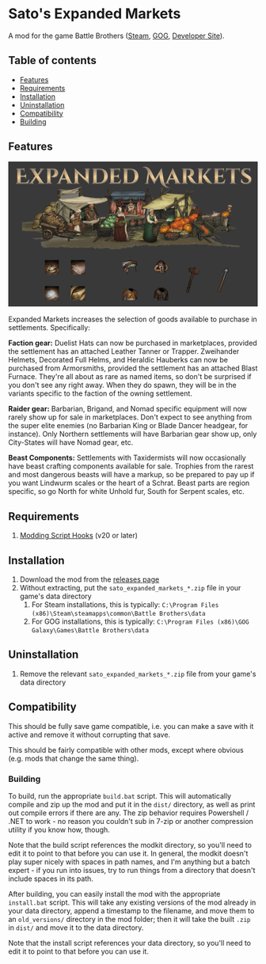 # Sato's Expanded Markets

A mod for the game Battle Brothers ([Steam](https://store.steampowered.com/app/365360/Battle_Brothers/), [GOG](https://www.gog.com/game/battle_brothers), [Developer Site](http://battlebrothersgame.com/buy-battle-brothers/)).

## Table of contents

-   [Features](#features)
-   [Requirements](#requirements)
-   [Installation](#installation)
-   [Uninstallation](#uninstallation)
-   [Compatibility](#compatibility)
-   [Building](#building)

## Features

<img src="./KeyArt.png" width="1200">

Expanded Markets increases the selection of goods available to purchase in settlements. Specifically:

**Faction gear:** Duelist Hats can now be purchased in marketplaces, provided the settlement has an attached Leather Tanner or Trapper. Zweihander Helmets, Decorated Full Helms, and Heraldic Hauberks can now be purchased from Armorsmiths, provided the settlement has an attached Blast Furnace. They're all about as rare as named items, so don't be surprised if you don't see any right away. When they do spawn, they will be in the variants specific to the faction of the owning settlement.

**Raider gear:** Barbarian, Brigand, and Nomad specific equipment will now rarely show up for sale in marketplaces. Don't expect to see anything from the super elite enemies (no Barbarian King or Blade Dancer headgear, for instance). Only Northern settlements will have Barbarian gear show up, only City-States will have Nomad gear, etc.

**Beast Components:** Settlements with Taxidermists will now occasionally have beast crafting components available for sale. Trophies from the rarest and most dangerous beasts will have a markup, so be prepared to pay up if you want Lindwurm scales or the heart of a Schrat. Beast parts are region specific, so go North for white Unhold fur, South for Serpent scales, etc.

## Requirements

1) [Modding Script Hooks](https://www.nexusmods.com/battlebrothers/mods/42) (v20 or later)

## Installation

1) Download the mod from the [releases page](https://github.com/jcsato/sato_expanded_markets_mod/releases/latest)
2) Without extracting, put the `sato_expanded_markets_*.zip` file in your game's data directory
    1) For Steam installations, this is typically: `C:\Program Files (x86)\Steam\steamapps\common\Battle Brothers\data`
    2) For GOG installations, this is typically: `C:\Program Files (x86)\GOG Galaxy\Games\Battle Brothers\data`

## Uninstallation

1) Remove the relevant `sato_expanded_markets_*.zip` file from your game's data directory

## Compatibility

This should be fully save game compatible, i.e. you can make a save with it active and remove it without corrupting that save.

This should be fairly compatible with other mods, except where obvious (e.g. mods that change the same thing).

### Building

To build, run the appropriate `build.bat` script. This will automatically compile and zip up the mod and put it in the `dist/` directory, as well as print out compile errors if there are any. The zip behavior requires Powershell / .NET to work - no reason you couldn't sub in 7-zip or another compression utility if you know how, though.

Note that the build script references the modkit directory, so you'll need to edit it to point to that before you can use it. In general, the modkit doesn't play super nicely with spaces in path names, and I'm anything but a batch expert - if you run into issues, try to run things from a directory that doesn't include spaces in its path.

After building, you can easily install the mod with the appropriate `install.bat` script. This will take any existing versions of the mod already in your data directory, append a timestamp to the filename, and move them to an `old_versions/` directory in the mod folder; then it will take the built `.zip` in `dist/` and move it to the data directory.

Note that the install script references your data directory, so you'll need to edit it to point to that before you can use it.
